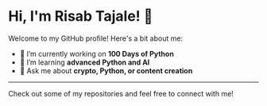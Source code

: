 # Hi, I'm Risab Tajale! 👋

Welcome to my GitHub profile! Here's a bit about me:

- 🔭 I’m currently working on **100 Days of Python**
- 🌱 I’m learning **advanced Python and AI**
- 💬 Ask me about **crypto, Python, or content creation**

---

Check out some of my repositories and feel free to connect with me!
